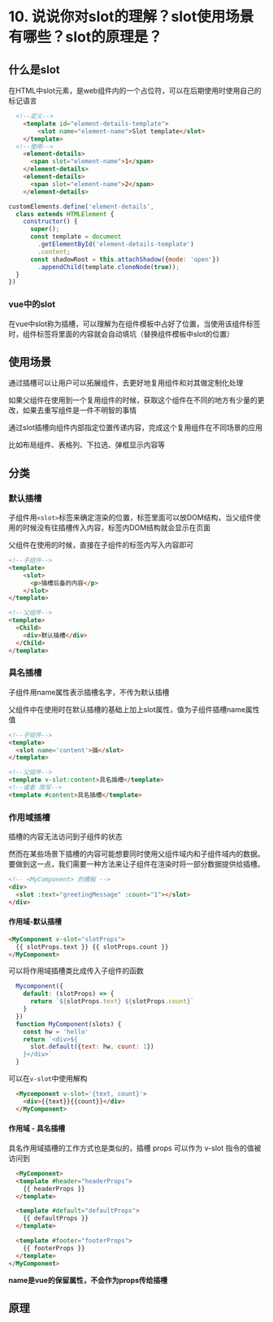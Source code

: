 # 10. 说说你对slot的理解？slot使用场景有哪些？slot的原理是？

## 什么是slot

在HTML中slot元素，是web组件内的一个占位符，可以在后期使用时使用自己的标记语言

```html
  <!--定义-->
    <template id="element-details-template">
        <slot name="element-name">Slot template</slot>
    </template>
  <!--使用-->
    <element-details>
      <span slot="element-name">1</span>
    </element-details>
    <element-details>
      <span slot="element-name">2</span>
    </element-details>
```

```js
customElements.define('element-details',
  class extends HTMLElement {
    constructor() {
      super();
      const template = document
        .getElementById('element-details-template')
        .content;
      const shadowRoot = this.attachShadow({mode: 'open'})
        .appendChild(template.cloneNode(true));
  }
})
```

### vue中的slot

在vue中slot称为插槽，可以理解为在组件模板中占好了位置，当使用该组件标签时，组件标签将里面的内容就会自动填坑（替换组件模板中slot的位置）

## 使用场景

通过插槽可以让用户可以拓展组件，去更好地复用组件和对其做定制化处理

如果父组件在使用到一个复用组件的时候，获取这个组件在不同的地方有少量的更改，如果去重写组件是一件不明智的事情

通过slot插槽向组件内部指定位置传递内容，完成这个复用组件在不同场景的应用

比如布局组件、表格列、下拉选、弹框显示内容等

## 分类

### 默认插槽

子组件用```<slot>```标签来确定渲染的位置，标签里面可以放DOM结构，当父组件使用的时候没有往插槽传入内容，标签内DOM结构就会显示在页面

父组件在使用的时候，直接在子组件的标签内写入内容即可

```html
<!--子组件-->
<template>
    <slot>
      <p>插槽后备的内容</p>
    </slot>
</template>
```

```html
<!--父组件-->
<template>
  <Child>
    <div>默认插槽</div>
  </Child>
</template>
```

### 具名插槽

子组件用name属性表示插槽名字，不传为默认插槽

父组件中在使用时在默认插槽的基础上加上slot属性，值为子组件插槽name属性值

```html
<!--子组件-->
<template>
  <slot name='content'>插</slot>
</template>
```

```html
<!--父组件-->
<template v-slot:content>具名插槽</template>
<!--或者 简写-->
<template #content>具名插槽</template>
```

### 作用域插槽

插槽的内容无法访问到子组件的状态

然而在某些场景下插槽的内容可能想要同时使用父组件域内和子组件域内的数据。要做到这一点，我们需要一种方法来让子组件在渲染时将一部分数据提供给插槽。

```html
<!-- <MyComponent> 的模板 -->
<div>
  <slot :text="greetingMessage" :count="1"></slot>
</div>
```

#### 作用域-默认插槽

```html
<MyComponent v-slot="slotProps">
  {{ slotProps.text }} {{ slotProps.count }}
</MyComponent>
```

可以将作用域插槽类比成传入子组件的函数

```js
  Mycomponent({
    default: (slotProps) => {
      return `${slotProps.text} ${slotProps.count}`
    }
  })
  function MyComponent(slots) {
    const hw = 'hello'
    return `<div>${
      slot.default({text: hw, count: 1})
    }</div>`
  }
```

可以在`v-slot`中使用解构

```html
  <Mycomponent v-slot='{text, count}'>
    <div>{{text}}{{count}}</div>
  </MyComponent>
```

#### 作用域 - 具名插槽

具名作用域插槽的工作方式也是类似的，插槽 props 可以作为 v-slot 指令的值被访问到

```html
  <MyComponent>
  <template #header="headerProps">
    {{ headerProps }}
  </template>

  <template #default="defaultProps">
    {{ defaultProps }}
  </template>

  <template #footer="footerProps">
    {{ footerProps }}
  </template>
</MyComponent>
```

**name是vue的保留属性，不会作为props传给插槽**

## 原理